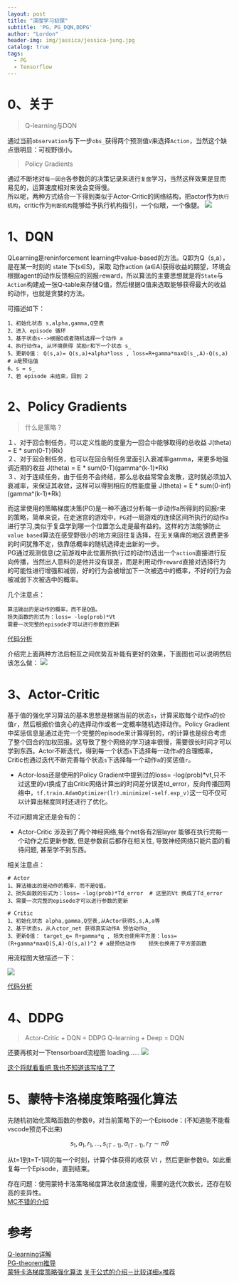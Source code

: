 ```yaml
---
layout: post
title: "深度学习初探"
subtitle: 'PG，PG_DQN,DDPG'
author: "Lordon"
header-img: img/jassica/jessica-jung.jpg
catalog: true
tags:
  - PG
  - Tensorflow
---
```

# 0、关于
> Q-learning与DQN

通过当前`observation`与下一步`obs_`获得两个预测值`V`来选择`Action`，当然这个缺点很明显：可视野很小。<br>
> Policy Gradients

通过不断地对`每一回合`各参数的的决策记录来进行`复盘`学习，当然这样效果是显而易见的，运算速度相对来说会变得慢。<br>
所以呢，两种方式结合一下得到类似于Actor-Critic的网络结构，把actor作为`执行机构`，critic作为`判断机构`能够给予执行机构指引，一个似眼，一个像腿。
<img src="/img/191026image/ddpgliuchengtu.jpg" >

# 1、DQN
QLearning是reninforcement learning中value-based的方法。Q即为Q（s,a），是在某一时刻的 `s`tate 下(s∈S)，采取 动作`a`ction (a∈A)获得收益的期望，环境会根据agent的动作反馈相应的回报`r`eward，所以算法的主要思想就是将`State`与`Action`构建成一张Q-table来存储Q值，然后根据Q值来选取能够获得最大的收益的动作，也就是贪婪的方法。<br>

可描述如下：
```
1、初始化状态 s,alpha,gamma,Q空表
2、进入 episode 循环
3、基于状态s-->根据Q或者随机选择一个动作 a
4、执行动作a, 从环境获得 奖励r和下一个状态 s_
5、更新Q值： Q(s,a)= Q(s,a)+alpha*loss , loss=R+gamma*maxQ(s_,A)-Q(s,a) # a是预估值
6、s = s_
7、若 episode 未结束，回到 2
```

# 2、Policy Gradients
> 什么是策略？

１、对于回合制任务，可以定义性能的度量为一回合中能够取得的总收益 J(theta) = E * sum(0-T)(Rk) <br>
２、对于回合制任务，也可以在回合制任务里面引入衰减率gamma，来更多地强调近期的收益 J(theta) = E * sum(0-T)(gamma^(k-1)*Rk) <br>
３、对于连续任务，由于任务不会终结，那么总收益常常会发散，这时就必须加入衰减率，来保证其收敛，这样可以得到相应的性能度量 J(theta) = E * sum(0-inf)(gamma^(k-1)*Rk)<br>

而这里使用的策略梯度决策(PG)是一种不通过分析每一步动作a所得到的回报r来的策略，简单来说，在走迷宫的游戏中，`PG`对一局游戏的连续区间所执行的动作`a`进行学习,类似于复盘学到哪一个位置怎么走是最有益的。这样的方法能够防止`value based`算法在感受野很小的地方来回往复选择，在无关痛痒的地区浪费更多的时间犹豫不定，依靠低概率的随机选择走出新的一步。<br>
PG通过观测信息(之前游戏中此位置所执行过的动作)选出一个`action`直接进行反向传播，当然出人意料的是他并没有误差，而是利用动作`reward`直接对选择行为的可能性进行增强和减弱，好的行为会被增加下一次被选中的概率，不好的行为会被减弱下次被选中的概率。<br>

几个注意点：
```
算法输出的是动作的概率，而不是Q值。
损失函数的形式为：loss= -log(prob)*Vt
需要一次完整的episode才可以进行参数的更新
```
[代码分析](https://www.jianshu.com/p/2ccbab48414b)


介绍完上面两种方法后相互之间优势互补能有更好的效果，下面图也可以说明然后该怎么做：
<img src="/img/191026image/pic-3.png" >

# 3、Actor-Critic
基于值的强化学习算法的基本思想是根据当前的状态`s`，计算采取每个动作`a`的价值`r`，然后根据价值贪心的选择动作或者一定概率随机选择动作。Policy Gradient中奖惩信息是通过走完一个完整的episode来计算得到的，r的计算也是综合考虑了整个回合的加权回报。这导致了整个网络的学习速率很慢，需要很长时间才可以学到东西。Actor不断迭代，得到每一个状态`s`下选择每一动作`a`的合理概率，Critic也通过迭代不断完善每个状态`s`下选择每一个动作`a`的奖惩值`r`。

- Actor-loss还是使用的Policy Gradient中提到过的loss= -log(prob)*vt,只不过这里的vt换成了由Critic网络计算出的时间差分误差td_error，反向传播回网络中，`tf.train.AdamOptimizer(lr).minimize(-self.exp_v)`这一句不仅可以计算出梯度同时还进行了优化。

不过问题肯定还是会有的：
- Actor-Critic 涉及到了两个神经网络,每个net各有2层layer 能够在执行完每一个动作之后更新参数, 但是参数前后都存在相关性, 导致神经网络只能片面的看待问题, 甚至学不到东西。<br>

相关注意点：
```
# Actor
1、算法输出的是动作的概率，而不是Q值。
2、损失函数的形式为：loss= -log(prob)*Td_error  # 这里的Vt 换成了Td_error
3、需要一次完整的episode才可以进行参数的更新

# Critic
1、初始化状态 alpha,gamma,Q空表,从Actor获得S,s,A,a等
2、基于状态s，从Ａctor_net 获得真实动作A 预估动作a_
3、更新Q值： target_q= R+gamma*q , 损失也使用平方差：loss=(R+gamma*maxQ(S,A)-Q(s,a))^2 # a是预估动作    损失也换用了平方差函数
```
用流程图大致描述一下：

<img src="/img/191026image/actor-critic.png" >

[代码分析](https://www.jianshu.com/p/25c09ae3d206)

# 4、DDPG
> Actor-Critic + DQN = DDPG     Q-learning + Deep = DQN

还要再核对一下tensorboard流程图
loading……
<img src="/img/191026image/ddpg.png" >

[这个将就看看吧  我也不知道该写啥了了](https://blog.csdn.net/kenneth_yu/article/details/78478356)

# 5、蒙特卡洛梯度策略强化算法
先随机初始化策略函数的参数θ，对当前策略下的一个Episode：(不知道能不能看 vscode预览不出来)

$$ {s_1,a_1,r_1, \dots, s_(T-1),a_(T-1),r_T}\sim\pi\theta $$   

从t=1到t=T-1间的每一个时刻，计算个体获得的收获 Vt ，然后更新参数θ。如此重复每一个Episode，直到结束。


存在问题：使用蒙特卡洛策略梯度算法收敛速度慢，需要的迭代次数长，还存在较高的变异性。<br>
[MC不错的介绍](https://www.cnblogs.com/steven-yang/p/6507015.html)
# 参考
[Q-learning详解](https://www.jianshu.com/p/277abf64e369)<br>
[PG-theorem推导](https://blog.csdn.net/qq_30615903/article/details/80747380)<br>
[蒙特卡洛梯度策略强化算法](https://blog.csdn.net/qq_30615903/article/details/80747380)
[关于公式的介绍－比较详细×推荐](https://zhuanlan.zhihu.com/p/56128287)

